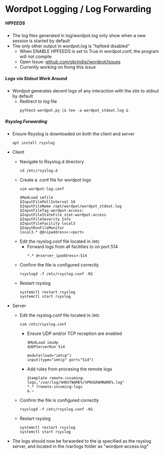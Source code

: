 # Wordpot Logging / Log Forwarding

##### HPFEEDS
- The log files generated in log/wordpot.log only show when a new session is started by default
- The only other output in wordpot.log is "hpfeed disabled" 
    - When ENABLE HPFEEDS is set to True in wordpot.conf, the program will not compile
    - Open Issue: [github.com/gbrindisi/wordpot/issues](https://github.com/gbrindisi/wordpot/issues)
    - Currently working on fixing this issue

##### Logs via Stdout Work Around
- Wordpot generates decent logs of any interaction with the site to stdout by default
    - Redirect to log file
         ```
         python3 wordpot.py |& tee -a wordpot_stdout.log &
         ```
##### Rsyslog Forwarding

- Ensure Rsyslog is downloaded on both the client and server
    ```
    apt install rsyslog
    ```
    
- Client
    - Navigate to Rsyslog.d directory    
        ```
        cd /etc/rsyslog.d
        ```
    - Create a .conf file for wordpot logs 
        ```
        vim wordpot-log.conf
        ```
        ```
        $ModLoad imfile
        $InputFilePollInterval 10
        $InputFileName /opt/wordpot/wordpot_stdout.log
        $InputFileTag wordpot-access:
        $InputFileStateFile stat-wordpot-access
        $InputFileSeverity Info
        $InputFileFacility local3
        $InputRunFileMonitor
        local3.* @@<ipaddress>:<port>
        ```
    - Edit the rsyslog.conf file located in /etc
        - Forward logs from all facilities to <ip> on port 514
            ```
            *.* @<server_ipaddress>:514
            ```
   - Confirm the file is configured correctly
        ```
        rsyslogd -f /etc/rsyslog.conf -N1
        ```
    - Restart rsyslog
        ```
        systemctl restart rsyslog
        systemctl start rsyslog
        ```


 - Server
    - Edit the rsyslog.conf file located in /etc    
        ```
        vim /etc/rsyslog.conf
        ```      
        - Ensure UDP and/or TCP reception are enabled
            ```
            $ModLoad imudp
            $UDPServerRun 514
            
            module(load="imtcp")
            input(type="imtcp" port="514")
            ```   
        - Add rules from procesing the remote logs
            ```
            $template remote-incoming-logs,"/var/log/%HOSTNAME%/%PROGRAMNAME%.log"
            *.* ?remote-incoming-logs
            & ~
            ```   
    - Confirm the file is configured correctly
        ```
        rsyslogd -f /etc/rsyslog.conf -N1
        ```
    - Restart rsyslog
        ```
        systemctl restart rsyslog
        systemctl start rsyslog
        ```   
- The logs should now be forwarded to the ip specified as the rsyslog server, and located in the /var/logs folder as "wordpot-access.log"

